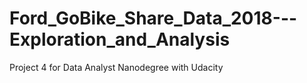 # Ford_GoBike_Share_Data_2018---Exploration_and_Analysis
Project 4 for Data Analyst Nanodegree with Udacity
